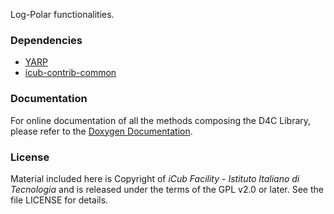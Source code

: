 Log-Polar functionalities.


### Dependencies
- [YARP](https://github.com/robotology/yarp)
- [icub-contrib-common](https://github.com/robotology/icub-contrib-common)


### Documentation
For online documentation of all the methods composing the D4C Library,
please refer to the [Doxygen Documentation](http://robotology.github.com/logpolar).


### License

Material included here is Copyright of _iCub Facility - Istituto Italiano di Tecnologia_
and is released under the terms of the GPL v2.0 or later. See the file LICENSE for details.
